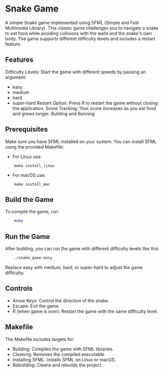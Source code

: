 # Snake Game
A simple Snake game implemented using SFML (Simple and Fast Multimedia Library). This classic game challenges you to navigate a snake to eat food while avoiding collisions with the walls and the snake's own body. The game supports different difficulty levels and includes a restart feature.

## Features
Difficulty Levels: Start the game with different speeds by passing an argument:
- easy
- medium
- hard
- super-hard
Restart Option: Press R to restart the game without closing the application.
Score Tracking: Your score increases as you eat food and grows longer.
Building and Running
## Prerequisites
Make sure you have SFML installed on your system. You can install SFML using the provided Makefile:

- For Linux use: 
```
    make install_linux
```
- For macOS use: 
```
    make install_mac
```
## Build the Game
To compile the game, run:
```bash
    make
```
## Run the Game
After building, you can run the game with different difficulty levels like this:

```bash
    ./snake_game easy
```
Replace easy with medium, hard, or super-hard to adjust the game difficulty.

## Controls
- Arrow Keys: Control the direction of the snake.
- Escape: Exit the game.
- R (when game is over): Restart the game with the same difficulty level.

## Makefile
The Makefile includes targets for:

- Building: Compiles the game with SFML libraries.
- Cleaning: Removes the compiled executable.
- Installing SFML: Installs SFML on Linux or macOS.
- Rebuilding: Cleans and rebuilds the project.